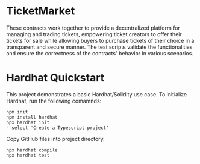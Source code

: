 # TicketMarket

These contracts work together to provide a decentralized platform for managing and trading tickets, empowering ticket creators to offer their tickets for sale while allowing buyers to purchase tickets of their choice in a transparent and secure manner. The test scripts validate the functionalities and ensure the correctness of the contracts' behavior in various scenarios.

# Hardhat Quickstart

This project demonstrates a basic Hardhat/Solidity use case. To initialize Hardhat, run the following comamnds:

```shell
npm init
npm install hardhat
npx hardhat init
- select 'Create a Typescript project'
```

Copy GitHub files into project directory.

```shell
npx hardhat compile
npx hardhat test
```
